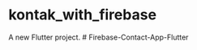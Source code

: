 # kontak_with_firebase

A new Flutter project.
#   F i r e b a s e - C o n t a c t - A p p - F l u t t e r  
 